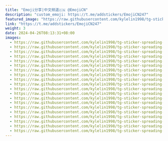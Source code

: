 ```yaml
---
title: "Emoji分享|中文频道🇨🇳 @EmojiCN"
description: "custom_emoji: https://t.me/addstickers/EmojiCN247"
featured_image: "https://raw.githubusercontent.com/kylelin1998/tg-sticker-spreading-worldwide-images/main/img/690af83e-20ff-4e7f-b995-d5161051bf01.jpg"
link: "https://t.me/addstickers/EmojiCN247"
weight: 3
date: 2024-04-26T08:13:31+08:00
images:
  - https://raw.githubusercontent.com/kylelin1998/tg-sticker-spreading-worldwide-images/main/img/690af83e-20ff-4e7f-b995-d5161051bf01.jpg
  - https://raw.githubusercontent.com/kylelin1998/tg-sticker-spreading-worldwide-images/main/img/5607aee7-bf32-4f6e-95bf-2c4d9bbeb335.jpg
  - https://raw.githubusercontent.com/kylelin1998/tg-sticker-spreading-worldwide-images/main/img/900e6d94-3088-49fc-8db1-c9e0622c6540.jpg
  - https://raw.githubusercontent.com/kylelin1998/tg-sticker-spreading-worldwide-images/main/img/e19ae4c2-691b-4a66-b2f5-e6ed9b39e508.jpg
  - https://raw.githubusercontent.com/kylelin1998/tg-sticker-spreading-worldwide-images/main/img/52bc7efa-cb4f-4891-80a8-a56a18e3ce01.jpg
  - https://raw.githubusercontent.com/kylelin1998/tg-sticker-spreading-worldwide-images/main/img/ee2d8198-eb17-45b8-b573-67911a9343f8.jpg
  - https://raw.githubusercontent.com/kylelin1998/tg-sticker-spreading-worldwide-images/main/img/630cd298-7108-488f-a561-f5a7b2a94350.jpg
  - https://raw.githubusercontent.com/kylelin1998/tg-sticker-spreading-worldwide-images/main/img/37e7b1a8-2434-48dd-a6ac-01ad84af18f8.jpg
  - https://raw.githubusercontent.com/kylelin1998/tg-sticker-spreading-worldwide-images/main/img/e2ff275f-bc4e-43d4-bca9-238a2d15b96b.jpg
  - https://raw.githubusercontent.com/kylelin1998/tg-sticker-spreading-worldwide-images/main/img/063fa3aa-485d-47d7-9049-a282b232f027.jpg
  - https://raw.githubusercontent.com/kylelin1998/tg-sticker-spreading-worldwide-images/main/img/88c103ac-cf94-42fb-87bb-db0fe66013b9.jpg
  - https://raw.githubusercontent.com/kylelin1998/tg-sticker-spreading-worldwide-images/main/img/8bfd3b72-8e82-4796-b61d-004e2ed6d3f3.jpg
  - https://raw.githubusercontent.com/kylelin1998/tg-sticker-spreading-worldwide-images/main/img/19a23993-1330-4cd9-933b-45584414a240.jpg
  - https://raw.githubusercontent.com/kylelin1998/tg-sticker-spreading-worldwide-images/main/img/2e2417a5-bd7c-4fc3-b2c9-0de4ffa8b20a.jpg
  - https://raw.githubusercontent.com/kylelin1998/tg-sticker-spreading-worldwide-images/main/img/caf4b3c2-c25e-423d-babe-a5e9db6870a0.jpg
  - https://raw.githubusercontent.com/kylelin1998/tg-sticker-spreading-worldwide-images/main/img/d71d93d1-905a-4082-b101-f4dca17d235b.jpg
  - https://raw.githubusercontent.com/kylelin1998/tg-sticker-spreading-worldwide-images/main/img/4e6e827c-8e45-4ee8-bded-7e79b41e1161.jpg
  - https://raw.githubusercontent.com/kylelin1998/tg-sticker-spreading-worldwide-images/main/img/98ebf273-3d60-4664-a6c2-a71bf888c409.jpg
  - https://raw.githubusercontent.com/kylelin1998/tg-sticker-spreading-worldwide-images/main/img/f5fb88df-d356-4cf5-b28a-37e4305cfee6.jpg
  - https://raw.githubusercontent.com/kylelin1998/tg-sticker-spreading-worldwide-images/main/img/9856ea8c-dd5a-44c1-9181-42aa4c2a40ba.jpg
---
```

